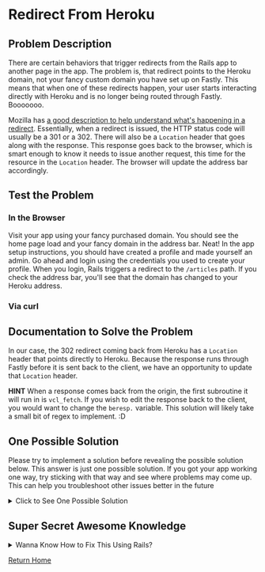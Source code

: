 # Redirect From Heroku

## Problem Description

There are certain behaviors that trigger redirects from the Rails app to another page in the app. The problem is, that redirect points to the Heroku domain, not your fancy custom domain you have set up on Fastly. This means that when one of these redirects happen, your user starts interacting directly with Heroku and is no longer being routed through Fastly. Booooooo.

Mozilla has [a good description to help understand what's happening in a redirect](https://developer.mozilla.org/en-US/docs/Web/HTTP/Redirections). Essentially, when a redirect is issued, the HTTP status code will usually be a 301 or a 302. There will also be a `Location` header that goes along with the response. This response goes back to the browser, which is smart enough to know it needs to issue another request, this time for the resource in the `Location` header. The browser will update the address bar accordingly.

## Test the Problem

### In the Browser

Visit your app using your fancy purchased domain. You should see the home page load and your fancy domain in the address bar. Neat! In the app setup instructions, you should have created a profile and made yourself an admin. Go ahead and login using the credentials you used to create your profile. When you login, Rails triggers a redirect to the `/articles` path. If you check the address bar, you'll see that the domain has changed to your Heroku address.

### Via curl



## Documentation to Solve the Problem

In our case, the 302 redirect coming back from Heroku has a `Location` header that points directly to Heroku. Because the response runs through Fastly before it is sent back to the client, we have an opportunity to update that `Location` header.

**HINT** When a response comes back from the origin, the first subroutine it will run in is `vcl_fetch`. If you wish to edit the response back to the client, you would want to change the `beresp.` variable. This solution will likely take a small bit of regex to implement. :D

## One Possible Solution

Please try to implement a solution before revealing the possible solution below. This answer is just one possible solution. If you got your app working one way, try sticking with that way and see where problems may come up. This can help you troubleshoot other issues better in the future

<details><summary>Click to See One Possible Solution</summary>
The primary thing we want to do is grab the response being sent back to the browser, and update the `Location` header to point to the domain that runs through Fastly.

Try implementing the following code in `vcl_fetch`:

```perl
if(beresp.http.Location ~ "salty-lake-12345.herokuapp.com(.*)") {
  set beresp.http.Location = re.group.1;
}
```

Here's what we're doing: We're checking to see if the backend response has a `Location` header that points to our Heroku app. That bit at the end, `(.*)`, will grab everything that comes after the domain. That value is the path that we're interested in. By surrounding it in parentheses, we're making a group out of whatever that URL happens to be. We can reference that value by calling `re.group.1`, which stands for `regex group 1`. If you want to be thorough, you can add in your protocol, `http://`, and your domain, `www.example.com`; however, if the browser receives a redirect that only contains the path, it assumes that it needs to keep using the same domain it was already working with, just go to a different path.

Clearly, you will need to change this code block so `salty-lake-12345.herokuapp.com` is replaced with your domain on Heroku.

</details>

## Super Secret Awesome Knowledge

<details><summary>Wanna Know How to Fix This Using Rails?</summary>
Rails has a really cool feature where if you send in an `x-forwarded-host` header, it will respect that header when it creates redirects. So if I pass my request to Rails, and it contains `x-forwarded-host: www.example.com`, when Rails issues a redirect, instead of pointing to the Heroku app, it will point to `www.example.com`.

To implement this solution, we can edit the code block we created when we [updated our host](update_the_host.md). Try changing the snippets for `vcl_miss` and `vcl_pass` to the following:

```perl
if (req.backend == F_heroku) {
  set bereq.http.host = "salty-lake-12345.herokuapp.com";
  set bereq.http.x-forwarded-host = "www.example.com";
}
```

You will need to change this code block so `salty-lake-12345.herokuapp.com` points to your URL on Heroku and `www.example.com` is your purchased domain.
</details>

[Return Home](https://github.com/squeemishly/practice_blogger)

